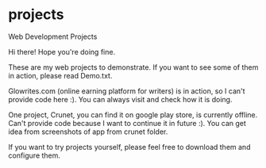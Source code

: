 # projects
Web Development Projects

Hi there! Hope you're doing fine.

These are my web projects to demonstrate. If you want to see some of them in action, please read Demo.txt.

Glowrites.com (online earning platform for writers) is in action, so I can't provide code here :). You can always visit and check how it is doing.

One project, Crunet, you can find it on google play store, is currently offline. Can't provide code because I want to continue it in future :). You can get idea
from screenshots of app from crunet folder. 

If you want to try projects yourself, please feel free to download them and configure them.
